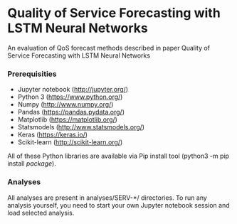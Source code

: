 # Quality of Service Forecasting with LSTM Neural Networks

An evaluation of QoS forecast methods described in paper Quality of Service Forecasting with LSTM Neural Networks

### Prerequisities
* Jupyter notebook (http://jupyter.org/)
* Python 3 (https://www.python.org/)
* Numpy (http://www.numpy.org/)
* Pandas (https://pandas.pydata.org/)
* Matplotlib (https://matplotlib.org/)
* Statsmodels (http://www.statsmodels.org/)
* Keras (https://keras.io/)
* Scikit-learn (http://scikit-learn.org/)

All of these Python libraries are available via Pip install tool (python3 -m pip install *package*).

### Analyses

All analyses are present in analyses/SERV-*/ directories. To run any analysis yourself, you need to start your own Jupyter notebook session and load selected analysis.

